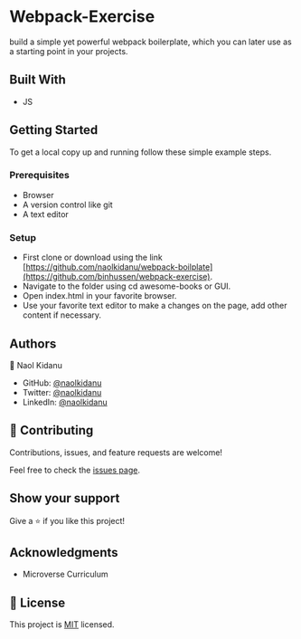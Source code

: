 # Webpack-Exercise

<!-- @format -->
build a simple yet powerful webpack boilerplate, which you can later use as a starting point in your projects. 

## Built With

- JS

## Getting Started

To get a local copy up and running follow these simple example steps.

### Prerequisites

- Browser
- A version control like git
- A text editor

### Setup

- First clone or download using the link [https://github.com/naolkidanu/webpack-boilplate](https://github.com/binhussen/webpack-exercise).
- Navigate to the folder using cd awesome-books or GUI.
- Open index.html in your favorite browser.
- Use your favorite text editor to make a changes on the page, add other content if necessary.

## Authors

👤 Naol Kidanu

- GitHub: [@naolkidanu](https://github.com/naolkidanu)
- Twitter: [@naolkidanu](https://twitter.com/naol)
- LinkedIn: [@naolkidanu](https://www.linkedin.com/in/naolkidanu/)
## 🤝 Contributing

Contributions, issues, and feature requests are welcome!

Feel free to check the [issues page](https://github.com/naolkidanu/webpack-exercise/issues).

## Show your support

Give a ⭐️ if you like this project!

## Acknowledgments

- Microverse Curriculum

## 📝 License

This project is [MIT](https://github.com/naolkidanu/webpack-exercise/blob/main/LICENSE.md) licensed.
